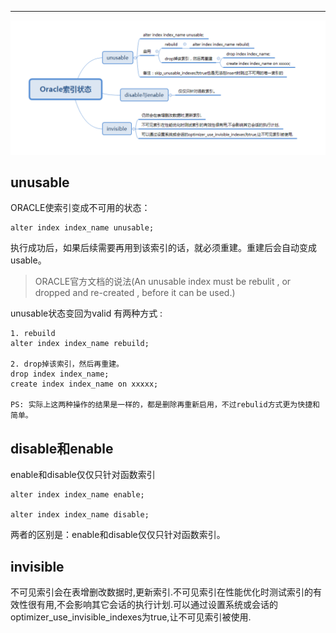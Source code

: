 
<!-- toc --> 

* * * * *
![](images/screenshot_1536329274008.png)


## unusable
ORACLE使索引变成不可用的状态： 
```
alter index index_name unusable; 
```
执行成功后，如果后续需要再用到该索引的话，就必须重建。重建后会自动变成usable。 

> ORACLE官方文档的说法(An unusable index must be rebulit , or dropped and re-created , before it can be used.) 

unusable状态变回为valid
有两种方式 :
```
1. rebuild 
alter index index_name rebuild; 

2. drop掉该索引，然后再重建。 
drop index index_name; 
create index index_name on xxxxx; 

PS: 实际上这两种操作的结果是一样的，都是删除再重新启用，不过rebulid方式更为快捷和简单。
```

## disable和enable
enable和disable仅仅只针对函数索引
```
alter index index_name enable;

alter index index_name disable;
```
两者的区别是：enable和disable仅仅只针对函数索引。

## invisible
不可见索引会在表增删改数据时,更新索引.不可见索引在性能优化时测试索引的有效性很有用,不会影响其它会话的执行计划.可以通过设置系统或会话的optimizer_use_invisible_indexes为true,让不可见索引被使用.
